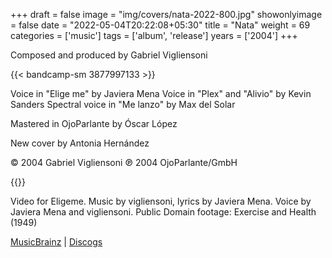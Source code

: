 +++
draft = false
image = "img/covers/nata-2022-800.jpg"
showonlyimage = false
date = "2022-05-04T20:22:08+05:30"
title = "Nata"
weight = 69
categories = ['music']
tags = ['album', 'release']
years = ['2004']
+++


<!--more-->

Composed and produced by Gabriel Vigliensoni

{{< bandcamp-sm 3877997133 >}}




Voice in "Elige me" by Javiera Mena
Voice in "Plex" and "Alivio" by Kevin Sanders
Spectral voice in "Me lanzo" by Max del Solar


Mastered in  OjoParlante by Óscar López

New cover by Antonia Hernández

© 2004 Gabriel Vigliensoni ℗ 2004 OjoParlante/GmbH



{{<youtube-custom id="CNaXSnHpZpI" autoplay="false" width="200px" height="200px" color="white" modestbranding="1">}}
<div class="text-caption">
Video for Eligeme. Music by vigliensoni, lyrics by Javiera Mena. 
Voice by Javiera Mena and vigliensoni. 
Public Domain footage: Exercise and Health (1949)</div>

 

[MusicBrainz](https://musicbrainz.org/release-group/9a570fb6-bb83-44fb-a423-9dbd634cada0) | [Discogs](https://www.discogs.com/Gabriel-Vigliensoni-Nata/release/3528903)